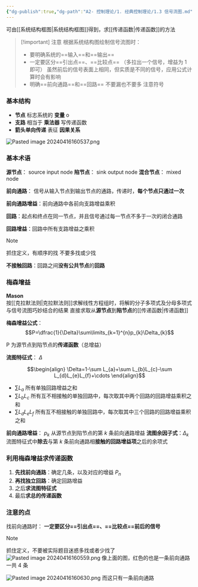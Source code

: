 ```yaml
---
{"dg-publish":true,"dg-path":"A2- 控制理论/1. 经典控制理论/1.3 信号流图.md","tags":["Graph"],"permalink":"/A2- 控制理论/1. 经典控制理论/1.3 信号流图/","dgPassFrontmatter":true,"noteIcon":"","created":"2024-10-09T12:02:37.790+08:00","updated":"2025-08-28T21:53:12.891+08:00"}
---
```



可由[[系统结构框图\|系统结构框图]]得到，求[[传递函数\|传递函数]]的方法

>[!important] 注意
>根据系统结构图绘制信号流图时：
>- 要明确系统的==输入==和==输出==
>- 一定要区分==引出点==、==比较点==
>	（多拉出一个信号，增益为 1 即可）
>	虽然前后的信号表面上相同，但实质是不同的信号，应用公式计算时会有影响
>- 明确==前向通路==和==回路==
>	不要漏也不要多
> 	注意符号

### 基本结构
- **节点**    标志系统的    **变量**    o
- **支路**     相当于      **乘法器**    写传递函数
- **箭头单向传递**    表征   **因果关系**

![Pasted image 20240416160537.png](/img/user/Functional%20files/Photo%20Resources/Pasted%20image%2020240416160537.png)

### 基本术语
**源节点**：      source   input node
**陷节点**：      sink  output node
**混合节点**：  mixed node

**前向通路**：    信号从输入节点到输出节点的通路，传递时，**每个节点只通过一次**

**前向通路增益**：前向通路中各前向支路增益乘积

**回路**：起点和终点在同一节点，并且信号通过每一节点不多于一次的闭合通路

**回路增益**：回路中所有支路增益之乘积

>[!note] 
>抓住定义，有顺序的找
> 不要多找或少找

**不接触回路**：回路之间**没有公共节点**的**回路**

### 梅森增益
**Mason**  
按[[克拉默法则\|克拉默法则]]求解线性方程组时，将解的分子多项式及分母多项式与信号流图巧妙结合的结果
直接求取从**源节点**到**陷节点**的[[传递函数\|传递函数]]

**梅森增益公式**：
$$P=\dfrac{1}{\Delta}\sum\limits_{k=1}^{n}p_{k}\Delta_{k}$$

P 为源节点到陷节点的**传递函数**（总增益）


**流图特征式**：  $\Delta$

$$\begin{align}
\Delta=1-\sum L_{a}+\sum L_{b}L_{c}-\sum L_{d}L_{e}L_{f}+\cdots
\end{align}$$

-  $\sum L_{a}$   所有单独回路增益之和
-  $\sum L_{b}L_{c}$  所有互不相接触的单独回路中，每次取其中两个回路的回路增益乘积之和
-  $\sum L_{d}L_{e}L_{f}$  所有互不相接触的单独回路中，每次取其中三个回路的回路增益乘积之和

**前向通路增益**： $p_{k}$  从源节点到陷节点的第 $k$ 条前向通路增益
**流图余因子式**：$\Delta_{k}$  流图特征式中**除去**与第 $k$ 条前向通路相**接触的回路增益项**之后的余项式

### 利用梅森增益求传递函数
1. **先找前向通路**：确定几条，以及对应的增益 $P_{n}$
2. **再找独立回路**：确定回路增益
3. 之后**求流图特征式**
4. 最后**求总的传递函数**


### 注意的点
找前向通路时： **一定要区分==引出点==、==比较点==前后的信号**

>[!note] 
>抓住定义，不要被实际题目迷惑多找或者少找了
>![Pasted image 20240416160559.png](/img/user/Functional%20files/Photo%20Resources/Pasted%20image%2020240416160559.png)
> 像上面的图，红色的也是一条前向通路
> 一共 4 条
> 
> ![Pasted image 20240416160630.png](/img/user/Functional%20files/Photo%20Resources/Pasted%20image%2020240416160630.png)
> 而这只有一条前向通路







